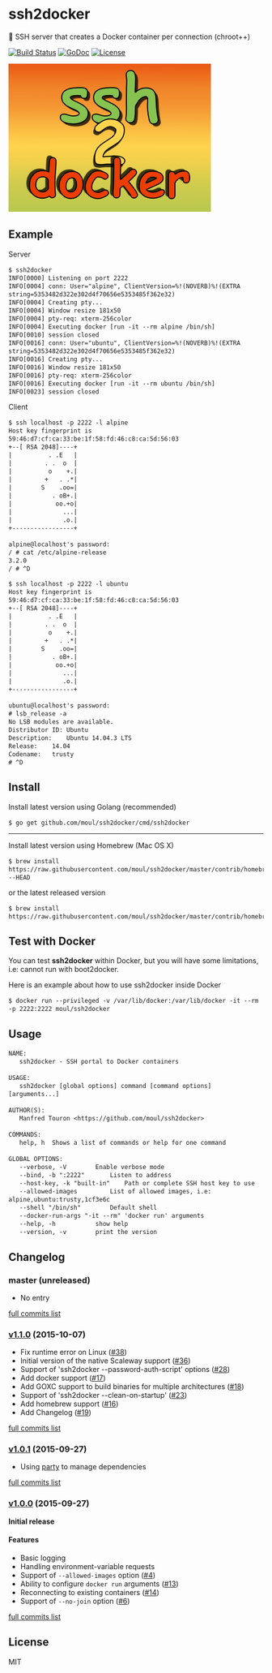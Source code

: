 # ssh2docker
:wrench: SSH server that creates a Docker container per connection (chroot++)

[![Build Status](https://travis-ci.org/moul/ssh2docker.svg?branch=master)](https://travis-ci.org/moul/ssh2docker)
[![GoDoc](https://godoc.org/github.com/moul/ssh2docker?status.svg)](https://godoc.org/github.com/moul/ssh2docker)
[![License](https://img.shields.io/github/license/moul/ssh2docker.svg)](https://github.com/moul/ssh2docker/blob/master/LICENSE)

![](https://raw.githubusercontent.com/moul/ssh2docker/master/resources/ssh2docker.png)

## Example

Server

```console
$ ssh2docker
INFO[0000] Listening on port 2222
INFO[0004] conn: User="alpine", ClientVersion=%!(NOVERB)%!(EXTRA string=5353482d322e302d4f70656e5353485f362e32)
INFO[0004] Creating pty...
INFO[0004] Window resize 181x50
INFO[0004] pty-req: xterm-256color
INFO[0004] Executing docker [run -it --rm alpine /bin/sh]
INFO[0010] session closed
INFO[0016] conn: User="ubuntu", ClientVersion=%!(NOVERB)%!(EXTRA string=5353482d322e302d4f70656e5353485f362e32)
INFO[0016] Creating pty...
INFO[0016] Window resize 181x50
INFO[0016] pty-req: xterm-256color
INFO[0016] Executing docker [run -it --rm ubuntu /bin/sh]
INFO[0023] session closed
```

Client

```console
$ ssh localhost -p 2222 -l alpine
Host key fingerprint is 59:46:d7:cf:ca:33:be:1f:58:fd:46:c8:ca:5d:56:03
+--[ RSA 2048]----+
|          . .E   |
|         . .  o  |
|          o    +.|
|         +   . .*|
|        S    .oo=|
|           . oB+.|
|            oo.+o|
|              ...|
|              .o.|
+-----------------+

alpine@localhost's password:
/ # cat /etc/alpine-release
3.2.0
/ # ^D
```

```console
$ ssh localhost -p 2222 -l ubuntu
Host key fingerprint is 59:46:d7:cf:ca:33:be:1f:58:fd:46:c8:ca:5d:56:03
+--[ RSA 2048]----+
|          . .E   |
|         . .  o  |
|          o    +.|
|         +   . .*|
|        S    .oo=|
|           . oB+.|
|            oo.+o|
|              ...|
|              .o.|
+-----------------+

ubuntu@localhost's password:
# lsb_release -a
No LSB modules are available.
Distributor ID:	Ubuntu
Description:	Ubuntu 14.04.3 LTS
Release:	14.04
Codename:	trusty
# ^D
```

## Install

Install latest version using Golang (recommended)

```console
$ go get github.com/moul/ssh2docker/cmd/ssh2docker
```

---

Install latest version using Homebrew (Mac OS X)

```console
$ brew install https://raw.githubusercontent.com/moul/ssh2docker/master/contrib/homebrew/assh.rb --HEAD

```

or the latest released version

```console
$ brew install https://raw.githubusercontent.com/moul/ssh2docker/master/contrib/homebrew/assh.rb

```

## Test with Docker

You can test **ssh2docker** within Docker, but you will have some limitations, i.e: cannot run with boot2docker.

Here is an example about how to use ssh2docker inside Docker

```console
$ docker run --privileged -v /var/lib/docker:/var/lib/docker -it --rm -p 2222:2222 moul/ssh2docker
```

## Usage

```
NAME:
   ssh2docker - SSH portal to Docker containers

USAGE:
   ssh2docker [global options] command [command options] [arguments...]

AUTHOR(S):
   Manfred Touron <https://github.com/moul/ssh2docker>

COMMANDS:
   help, h	Shows a list of commands or help for one command

GLOBAL OPTIONS:
   --verbose, -V		Enable verbose mode
   --bind, -b ":2222"		Listen to address
   --host-key, -k "built-in"	Path or complete SSH host key to use
   --allowed-images 		List of allowed images, i.e: alpine,ubuntu:trusty,1cf3e6c
   --shell "/bin/sh"		Default shell
   --docker-run-args "-it --rm"	'docker run' arguments
   --help, -h			show help
   --version, -v		print the version
```

## Changelog

### master (unreleased)

* No entry

[full commits list](https://github.com/moul/ssh2docker/compare/v1.1.0...master)

### [v1.1.0](https://github.com/moul/ssh2docker/releases/tag/v1.1.0) (2015-10-07)

* Fix runtime error on Linux ([#38](https://github.com/moul/ssh2docker/issues/38))
* Initial version of the native Scaleway support ([#36](https://github.com/moul/ssh2docker/issues/36))
* Support of 'ssh2docker --password-auth-script' options ([#28](https://github.com/moul/ssh2docker/issues/28))
* Add docker support ([#17](https://github.com/moul/ssh2docker/issues/17))
* Add GOXC support to build binaries for multiple architectures ([#18](https://github.com/moul/ssh2docker/issues/18))
* Support of 'ssh2docker --clean-on-startup' ([#23](https://github.com/moul/ssh2docker/issues/23))
* Add homebrew support ([#16](https://github.com/moul/ssh2docker/issues/16))
* Add Changelog ([#19](https://github.com/moul/ssh2docker/issues/19))

[full commits list](https://github.com/moul/ssh2docker/compare/v1.0.1...v1.1.0)

### [v1.0.1](https://github.com/moul/ssh2docker/releases/tag/v1.0.1) (2015-09-27)

* Using [party](https://github.com/mjibson/party) to manage dependencies

[full commits list](https://github.com/moul/ssh2docker/compare/v1.0.0...v1.0.1)

### [v1.0.0](https://github.com/moul/ssh2docker/releases/tag/v1.0.0) (2015-09-27)

**Initial release**

#### Features

* Basic logging
* Handling environment-variable requests
* Support of `--allowed-images` option ([#4](https://github.com/moul/ssh2docker/issues/4))
* Ability to configure `docker run` arguments ([#13](https://github.com/moul/ssh2docker/issues/13))
* Reconnecting to existing containers ([#14](https://github.com/moul/ssh2docker/issues/14))
* Support of `--no-join` option ([#6](https://github.com/moul/ssh2docker/issues/6))

[full commits list](https://github.com/moul/ssh2docker/compare/a398db225cefe1d1de642217be1c06d6c5d721b0...v1.0.0)

## License

MIT
